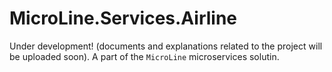 # MicroLine.Services.Airline

Under development! (documents and explanations related to the project will be uploaded soon).
A part of the `MicroLine` microservices solutin.
